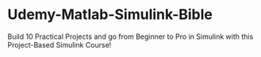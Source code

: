 # Udemy-Matlab-Simulink-Bible
Build 10 Practical Projects and go from Beginner to Pro in Simulink with this Project-Based Simulink Course!
